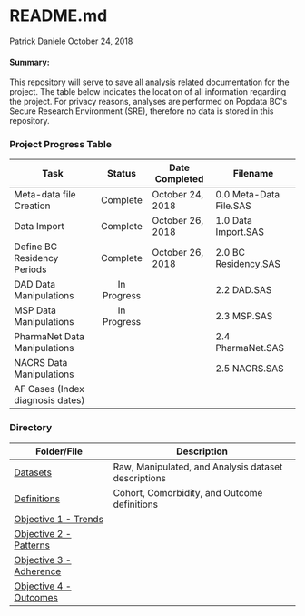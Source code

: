 README.md
================
Patrick Daniele
October 24, 2018

#### Summary:

This repository will serve to save all analysis related documentation for the project. The table below indicates the location of all information regarding the project. For privacy reasons, analyses are performed on Popdata BC's Secure Research Environment (SRE), therefore no data is stored in this repository.

### Project Progress Table

| Task                             |    Status   | Date Completed   | Filename               |
|----------------------------------|:-----------:|------------------|------------------------|
| Meta-data file Creation          |   Complete  | October 24, 2018 | 0.0 Meta-Data File.SAS |
| Data Import                      |   Complete  | October 26, 2018 | 1.0 Data Import.SAS    |
| Define BC Residency Periods      |   Complete  | October 26, 2018 | 2.0 BC Residency.SAS   |
| DAD Data Manipulations           | In Progress |                  | 2.2 DAD.SAS            |
| MSP Data Manipulations           | In Progress |                  | 2.3 MSP.SAS            |
| PharmaNet Data Manipulations     |             |                  | 2.4 PharmaNet.SAS      |
| NACRS Data Manipulations         |             |                  | 2.5 NACRS.SAS          |
| AF Cases (Index diagnosis dates) |             |                  |                        |

### Directory

| Folder/File                                                        | Description                                         |
|--------------------------------------------------------------------|-----------------------------------------------------|
| [Datasets](Docs/datasets.md)                                       | Raw, Manipulated, and Analysis dataset descriptions |
| [Definitions](Docs/Definitions.md)                                 | Cohort, Comorbidity, and Outcome definitions        |
| [Objective 1 - Trends](Objective%201%20-%20Trends/readme.md)       |                                                     |
| [Objective 2 - Patterns](Objective%202%20-%20Patterns/readme.md)   |                                                     |
| [Objective 3 - Adherence](Objective%203%20-%20Adherence/readme.md) |                                                     |
| [Objective 4 - Outcomes](Objective%204%20-%20Outcomes/readme.md)   |                                                     |
